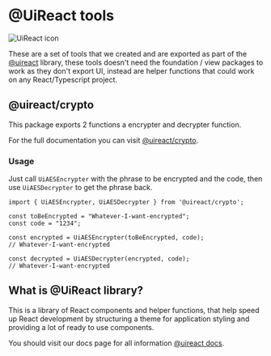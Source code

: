 # @UiReact tools
![UiReact icon](https://www.uireact.io/_next/static/media/sunglasses_cat.a5f3369a.gif)

These are a set of tools that we created and are exported as part of the [@uireact](https://uireact.io) library, these tools doesn't need the foundation / view packages to work as they don't export UI, instead are helper functions that could work on any React/Typescript project.

## @uireact/crypto

This package exports 2 functions a encrypter and decrypter function.

For the full documentation you can visit [@uireact/crypto](https://www.uireact.io/docs/crypto).

### Usage

Just call `UiAESEncrypter` with the phrase to be encrypted and the code, then use `UiAESDecrypter` to get the phrase back.

```tsx
import { UiAESEncrypter, UiAESDecrypter } from '@uireact/crypto';

const toBeEncrypted = "Whatever-I-want-encrypted";
const code = "1234";

const encrypted = UiAESEncrypter(toBeEncrypted, code);
// Whatever-I-want-encrypted

const decrypted = UiAESDecrypter(encrypted, code);
// Whatever-I-want-encrypted

```

## What is @UiReact library?

This is a library of React components and helper functions, that help speed up React development by structuring a theme for application styling and providing a lot of ready to use components.

You should visit our docs page for all information [@uireact docs](https://uireact.io).
